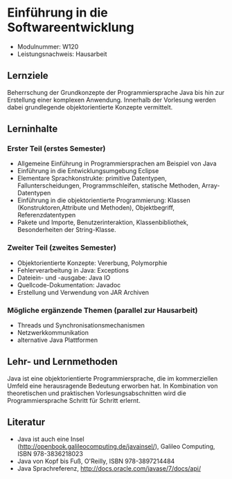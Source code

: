 # Einführung in die Softwareentwicklung
- Modulnummer: W120
- Leistungsnachweis: Hausarbeit

## Lernziele
Beherrschung der Grundkonzepte der Programmiersprache Java bis hin zur Erstellung einer komplexen Anwendung. Innerhalb der Vorlesung werden dabei grundlegende objektorientierte Konzepte vermittelt.

## Lerninhalte

### Erster Teil (erstes Semester)
- Allgemeine Einführung in Programmiersprachen am Beispiel von Java
- Einführung in die Entwicklungsumgebung Eclipse
- Elementare Sprachkonstrukte: primitive Datentypen, Fallunterscheidungen, Programmschleifen, statische Methoden, Array-Datentypen
- Einführung in die objektorientierte Programmierung: Klassen (Konstruktoren,Attribute und Methoden), Objektbegriff, Referenzdatentypen
- Pakete und Importe, Benutzerinteraktion, Klassenbibliothek, Besonderheiten der String-Klasse.

### Zweiter Teil (zweites Semester)
- Objektorientierte Konzepte: Vererbung, Polymorphie
- Fehlerverarbeitung in Java: Exceptions
- Dateiein- und -ausgabe: Java IO
- Quellcode-Dokumentation: Javadoc
- Erstellung und Verwendung von JAR Archiven

### Mögliche ergänzende Themen (parallel zur Hausarbeit)
- Threads und Synchronisationsmechanismen
- Netzwerkkommunikation
- alternative Java Plattformen

## Lehr- und Lernmethoden
Java ist eine objektorientierte Programmiersprache, die im kommerziellen Umfeld eine herausragende Bedeutung erworben hat. In Kombination von theoretischen und praktischen Vorlesungsabschnitten wird die Programmiersprache Schritt für Schritt erlernt.

## Literatur
- Java ist auch eine Insel (http://openbook.galileocomputing.de/javainsel/), Galileo Computing, ISBN 978-3836218023
- Java von Kopf bis Fuß, O'Reilly, ISBN 978-3897214484
- Java Sprachreferenz, http://docs.oracle.com/javase/7/docs/api/
